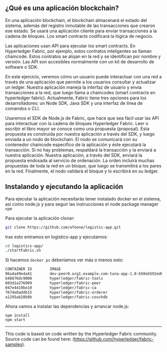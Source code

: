## ¿Qué es una aplicación blockchain?

En una aplicación blockchain, el blockchain almacenará el estado del sistema, además del registro inmutable de las transacciones que crearon ese estado. Se usará una aplicación cliente para enviar transacciones a la cadena de bloques. Los smart contracts codificará la lógica de negocio.

Las aplicaciones usan API para ejecutar los smart contracts. En Hyperledger Fabric, por ejemplo, estos contratos inteligentes se llaman chaincode. Estos contratos se alojan en la red y se identifican por nombre y versión. Las API son accesibles normalmente con un kit de desarrollo de software o SDK.

En este ejercicio, veremos cómo un usuario puede interactuar con una red a través de una aplicación que permite a los usuarios consultar y actualizar un ledger. Nuestra aplicación maneja la interfaz de usuario y envía transacciones a la red, que luego llama a chaincodes (smart contracts en hyperledger fabric). Actualmente, Fabric tiene tres opciones para los desarrolladores: un Node SDK, Java SDK y una interfaz de línea de comandos o CLI.

Usaremos el SDK de Node.js de Fabric, que hace que sea fácil usar las API para interactuar con la cadena de bloques Hyperledger Fabric. Leer o escribir el libro mayor se conoce como una propuesta (proposal). Esta propuesta es construida por nuestra aplicación a través del SDK, y luego enviada a un nodo de blockchain. El nodo se comunicará con su contenedor chaincode específico de la aplicación y éste ejecutará la transacción.  Si no hay problemas, respaldará la transacción y la enviará a nuestra aplicación. Nuestra aplicación, a través del SDK, enviará la propuesta endosada al servicio de ordenación.
La orden incluirá muchas propuestas de toda la red en un bloque, que luego se transmitirá a los pares en la red.
Finalmente, el nodo validará el bloque y lo escribirá en su ledger.

## Instalando y ejecutando la aplicación

Para ejecutar la aplicación necesitarás tener instalado docker en el sistema, así como node.js y para seguir las instrucciones el node package manager `npm`

Para ejecutar la aplicación clonar:

```sh
git clone https://github.com/afoone/logistic-app.git
```

tras esto entramos en logistics-app y ejecutamos:

```sh
cd logistics-app/
./startFabric.sh
```

Si hacemos `docker ps` deberíamos ver más o menos esto:

```sh
CONTAINER ID        IMAGE                                                                                                      COMMAND                  CREATED             STATUS              PORTS                                            NAMES
96a4a49e4a41        dev-peer0.org1.example.com-tuna-app-1.0-b58eb592ed6ced10f52cc063bda0c303a4272089a3f9a99000d921f94b9bae9b   "chaincode -peer.add…"   5 minutes ago       Up 5 minutes                                                         dev-peer0.org1.example.com-tuna-app-1.0
b48876dc9008        hyperledger/fabric-tools                                                                                   "/bin/bash"              6 minutes ago       Up 6 minutes                                                         cli
603d1a276909        hyperledger/fabric-peer                                                                                    "peer node start"        7 minutes ago       Up 7 minutes        0.0.0.0:7051->7051/tcp, 0.0.0.0:7053->7053/tcp   peer0.org1.example.com
047e4419be10        hyperledger/fabric-ca                                                                                      "sh -c 'fabric-ca-se…"   7 minutes ago       Up 7 minutes        0.0.0.0:7054->7054/tcp                           ca.example.com
7674e8addb15        hyperledger/fabric-orderer                                                                                 "orderer"                7 minutes ago       Up 7 minutes        0.0.0.0:7050->7050/tcp                           orderer.example.com
a1295ab28b9b        hyperledger/fabric-couchdb                                                                                 "tini -- /docker-ent…"   7 minutes ago       Up 7 minutes        4369/tcp, 9100/tcp, 0.0.0.0:5984->5984/tcp       couchdb
```

Ahora vamos a instalar las dependencias y arrancar node.js:

```
npm install
npm start
```






---
This code is based on code written by the Hyperledger Fabric community. Source code can be found here: (https://github.com/hyperledger/fabric-samples). 
